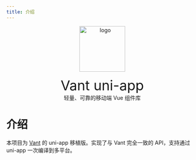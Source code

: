 ```yaml
---
title: 介绍
---
```


<p align="center">
    <img alt="logo" src="https://img.yzcdn.cn/vant/logo.png" width="120" height="120">
    <p style="text-align: center; font-size: 36px; margin: 0">Vant uni-app</p>
    <p style="text-align: center; margin: 0">轻量、可靠的移动端 Vue 组件库</p>
</p>

# 介绍

本项目为 [Vant](https://youzan.github.io/vant/#/zh-CN/intro) 的 uni-app 移植版。实现了与 Vant 完全一致的 API，支持通过 uni-app 一次编译到多平台。